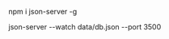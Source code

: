 <!-- install server json  -->

npm i json-server -g

<!-- run server -->

json-server --watch data/db.json --port 3500